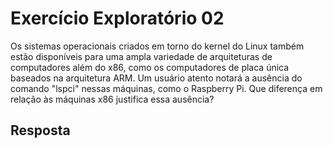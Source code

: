 # Exercício Exploratório 02

Os sistemas operacionais criados em torno do kernel do Linux também estão disponíveis para uma ampla variedade de arquiteturas de computadores além do x86, como os computadores de placa única baseados na arquitetura ARM. Um usuário atento notará a ausência do comando "lspci" nessas máquinas, como o Raspberry Pi. Que diferença em relação às máquinas x86 justifica essa ausência?

## Resposta
